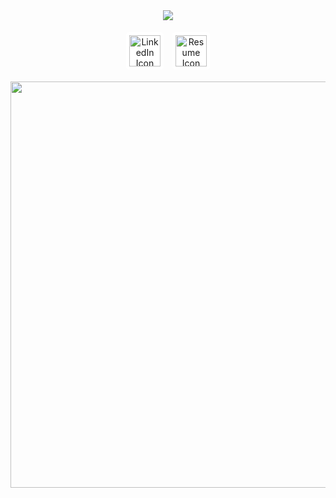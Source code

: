 <div align="center">

<!-- Header -->

<img src="https://capsule-render.vercel.app/api?type=soft&color=b03e3e&height=80&text=AKSHIT%20GANESH%20%F0%9F%A7%A0&fontSize=50&align=center" />

<!-- Social Links -->

<p>
<a href="https://www.linkedin.com/in/akshitganesh" style="display: inline-block; background-color: white; padding: 5px; border-radius: 5px; margin: 5px; text-decoration: none;">
<img height="50" src="https://i.imgur.com/1tnpJld.png" alt="LinkedIn Icon"/>
</a>
<a href="https://uwprod-my.sharepoint.com/:b:/g/personal/ganeshkumar2_wisc_edu/EUFNxC5Rj3pAkaGVGuwDu9gBG1hCBf8F1LOt31J7xb3L6g?e=IqVEfz" style="display: inline-block; background-color: white; padding: 5px; border-radius: 5px; margin: 5px; text-decoration: none;">
<img height="50" src="https://i.imgur.com/qbUqM0i.png" alt="Resume Icon"/>
</a>
</p>

<!-- ML Banner GIF -->

<!-- This link now points to the raw version of your uploaded GIF -->

<img src="https://raw.githubusercontent.com/akshitg19/akshitg19/main/assets/tenor.gif" width="650px" />

</div>
